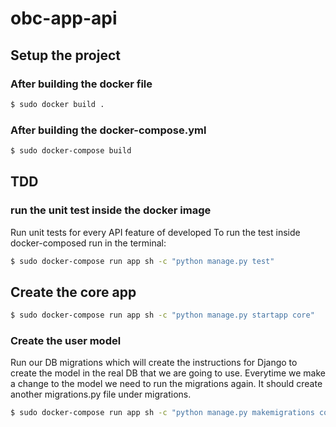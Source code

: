 # obc-app-api

## Setup the project

### After building the docker file
```bash
$ sudo docker build .
```

### After building the docker-compose.yml
```bash
$ sudo docker-compose build
```

## TDD 
### run the unit test inside the docker image
Run unit tests for every API feature of developed
To run the test inside docker-composed run in the terminal: 

```bash
$ sudo docker-compose run app sh -c "python manage.py test"
``` 

## Create the core app
```bash
$ sudo docker-compose run app sh -c "python manage.py startapp core"
```

### Create the user model
Run our DB migrations which will create the instructions for Django to create the model in the real DB that we are going to use.
Everytime we make a change to the model we need to run the migrations again. It should create another migrations.py file under migrations. 

```bash
$ sudo docker-compose run app sh -c "python manage.py makemigrations core"
```